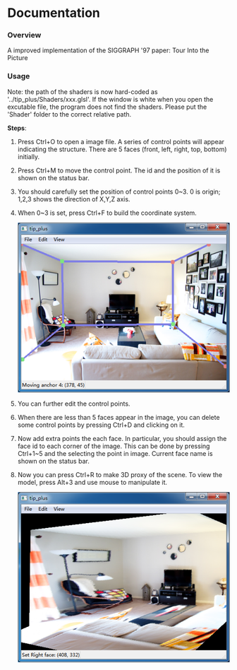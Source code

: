 # Documentation
### Overview 
A improved implementation of the SIGGRAPH '97 paper: Tour Into the Picture

### Usage
Note: the path of the shaders is now hard-coded as '../tip_plus/Shaders/xxx.glsl'. If the window is white when you open the excutable file, the program does not find the shaders. Please put the 'Shader' folder to the correct relative path.

**Steps**:

1. Press Ctrl+O to open a image file. A series of control points will appear indicating the structure. There are 5 faces (front, left, right, top, bottom) initially.

2. Press Ctrl+M to move the control point. The id and the position of it is shown on the status bar.

3. You should carefully set the position of control points 0~3. 0 is origin; 1,2,3 shows the direction of X,Y,Z axis.

4. When 0~3 is set, press Ctrl+F to build the coordinate system.

   ![](./screenshots/2.png)

5. You can further edit the control points.

6. When there are less than 5 faces appear in the image, you can delete some control points by pressing Ctrl+D and clicking on it.

7. Now add extra points the each face. In particular, you should assign the face id to each corner of the image. This can be done by pressing Ctrl+1~5 and the selecting the point in image. Current face name is shown on the status bar.

8. Now you can press Ctrl+R to make 3D proxy of the scene. To view the model, press Alt+3 and use mouse to manipulate it.

   ![](./screenshots/4.png)
